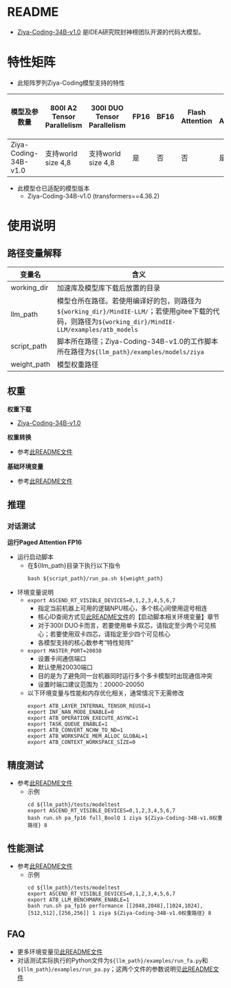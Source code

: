 # README

- [Ziya-Coding-34B-v1.0](https://huggingface.co/IDEA-CCNL/Ziya-Coding-34B-v1.0) 是IDEA研究院封神榜团队开源的代码大模型。


# 特性矩阵
- 此矩阵罗列Ziya-Coding模型支持的特性

| 模型及参数量 | 800I A2 Tensor Parallelism | 300I DUO Tensor Parallelism | FP16 | BF16 | Flash Attention | Paged Attention | W8A8量化 | W8A16量化 | KV cache量化 | 稀疏量化 | MOE量化 | MindIE Service | TGI |  长序列 |
|-------------|----------------------------|-----------------------------|------|----------------------|-----------------|-----------------|---------|-----------|--------------|--------------------------|-----|--------|-----|-----|
| Ziya-Coding-34B-v1.0 | 支持world size 4,8     | 支持world size 4,8           | 是   | 否                  | 否         | 是              | 否       | 否        | 否           | 否                       | 否  | 否  | 否 |  否 |

- 此模型仓已适配的模型版本
  - Ziya-Coding-34B-v1.0 (transformers==4.36.2)

# 使用说明

## 路径变量解释
| 变量名  | 含义                                             |
|--------|--------------------------------------------------|
| working_dir | 加速库及模型库下载后放置的目录                  |
| llm_path | 模型仓所在路径。若使用编译好的包，则路径为`${working_dir}/MindIE-LLM/`；若使用gitee下载的代码，则路径为`${working_dir}/MindIE-LLM/examples/atb_models`    |
| script_path | 脚本所在路径；Ziya-Coding-34B-v1.0的工作脚本所在路径为`${llm_path}/examples/models/ziya`               |
| weight_path | 模型权重路径                            |

## 权重
**权重下载**

- [Ziya-Coding-34B-v1.0](https://huggingface.co/IDEA-CCNL/Ziya-Coding-34B-v1.0/tree/main)

**权重转换**
- 参考[此README文件](../../README.md)


**基础环境变量**
- 参考[此README文件](../../../README.md)

## 推理

### 对话测试
**运行Paged Attention FP16**
- 运行启动脚本
  - 在\${llm_path}目录下执行以下指令
    ```shell
    bash ${script_path}/run_pa.sh ${weight_path}
    ```
- 环境变量说明
  - `export ASCEND_RT_VISIBLE_DEVICES=0,1,2,3,4,5,6,7`
    - 指定当前机器上可用的逻辑NPU核心，多个核心间使用逗号相连
    - 核心ID查阅方式见[此README文件](../../README.md)的【启动脚本相关环境变量】章节
    - 对于300I DUO卡而言，若要使用单卡双芯，请指定至少两个可见核心；若要使用双卡四芯，请指定至少四个可见核心
    - 各模型支持的核心数参考“特性矩阵”
  - `export MASTER_PORT=20030`
    - 设置卡间通信端口
    - 默认使用20030端口
    - 目的是为了避免同一台机器同时运行多个多卡模型时出现通信冲突
    - 设置时端口建议范围为：20000-20050
  - 以下环境变量与性能和内存优化相关，通常情况下无需修改
    ```shell
    export ATB_LAYER_INTERNAL_TENSOR_REUSE=1
    export INF_NAN_MODE_ENABLE=0
    export ATB_OPERATION_EXECUTE_ASYNC=1
    export TASK_QUEUE_ENABLE=1
    export ATB_CONVERT_NCHW_TO_ND=1
    export ATB_WORKSPACE_MEM_ALLOC_GLOBAL=1
    export ATB_CONTEXT_WORKSPACE_SIZE=0
    ```

## 精度测试
- 参考[此README文件](../../../tests/modeltest/README.md)
  - 示例
    ```shell
    cd ${llm_path}/tests/modeltest
    export ASCEND_RT_VISIBLE_DEVICES=0,1,2,3,4,5,6,7
    bash run.sh pa_fp16 full_BoolQ 1 ziya ${Ziya-Coding-34B-v1.0权重路径} 8
    ```

## 性能测试
- 参考[此README文件](../../../tests/modeltest/README.md)
  - 示例
    ```shell
    cd ${llm_path}/tests/modeltest
    export ASCEND_RT_VISIBLE_DEVICES=0,1,2,3,4,5,6,7
    export ATB_LLM_BENCHMARK_ENABLE=1
    bash run.sh pa_fp16 performance [[2048,2048],[1024,1024],[512,512],[256,256]] 1 ziya ${Ziya-Coding-34B-v1.0权重路径} 8
    ```

## FAQ
- 更多环境变量见[此README文件](../../README.md)
- 对话测试实际执行的Python文件为`${llm_path}/examples/run_fa.py`和`${llm_path}/examples/run_pa.py`；这两个文件的参数说明见[此README文件](../../README.md)